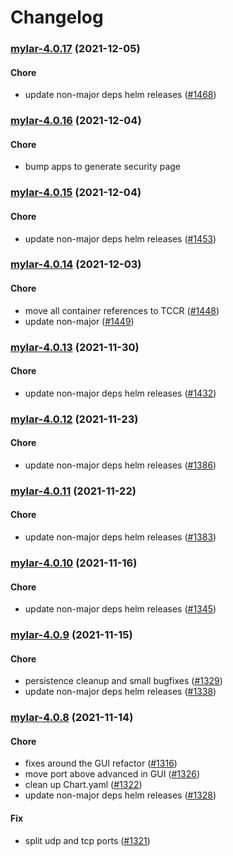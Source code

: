 # Changelog<br>


<a name="mylar-4.0.17"></a>
### [mylar-4.0.17](https://github.com/truecharts/apps/compare/mylar-4.0.16...mylar-4.0.17) (2021-12-05)

#### Chore

* update non-major deps helm releases ([#1468](https://github.com/truecharts/apps/issues/1468))



<a name="mylar-4.0.16"></a>
### [mylar-4.0.16](https://github.com/truecharts/apps/compare/mylar-4.0.15...mylar-4.0.16) (2021-12-04)

#### Chore

* bump apps to generate security page



<a name="mylar-4.0.15"></a>
### [mylar-4.0.15](https://github.com/truecharts/apps/compare/mylar-4.0.14...mylar-4.0.15) (2021-12-04)

#### Chore

* update non-major deps helm releases ([#1453](https://github.com/truecharts/apps/issues/1453))



<a name="mylar-4.0.14"></a>
### [mylar-4.0.14](https://github.com/truecharts/apps/compare/mylar-4.0.13...mylar-4.0.14) (2021-12-03)

#### Chore

* move all container references to TCCR ([#1448](https://github.com/truecharts/apps/issues/1448))
* update non-major ([#1449](https://github.com/truecharts/apps/issues/1449))



<a name="mylar-4.0.13"></a>
### [mylar-4.0.13](https://github.com/truecharts/apps/compare/mylar-4.0.12...mylar-4.0.13) (2021-11-30)

#### Chore

* update non-major deps helm releases ([#1432](https://github.com/truecharts/apps/issues/1432))



<a name="mylar-4.0.12"></a>
### [mylar-4.0.12](https://github.com/truecharts/apps/compare/mylar-4.0.11...mylar-4.0.12) (2021-11-23)

#### Chore

* update non-major deps helm releases ([#1386](https://github.com/truecharts/apps/issues/1386))



<a name="mylar-4.0.11"></a>
### [mylar-4.0.11](https://github.com/truecharts/apps/compare/mylar-4.0.10...mylar-4.0.11) (2021-11-22)

#### Chore

* update non-major deps helm releases ([#1383](https://github.com/truecharts/apps/issues/1383))



<a name="mylar-4.0.10"></a>
### [mylar-4.0.10](https://github.com/truecharts/apps/compare/mylar-4.0.9...mylar-4.0.10) (2021-11-16)

#### Chore

* update non-major deps helm releases ([#1345](https://github.com/truecharts/apps/issues/1345))



<a name="mylar-4.0.9"></a>
### [mylar-4.0.9](https://github.com/truecharts/apps/compare/mylar-4.0.8...mylar-4.0.9) (2021-11-15)

#### Chore

* persistence cleanup and small bugfixes ([#1329](https://github.com/truecharts/apps/issues/1329))
* update non-major deps helm releases ([#1338](https://github.com/truecharts/apps/issues/1338))



<a name="mylar-4.0.8"></a>
### [mylar-4.0.8](https://github.com/truecharts/apps/compare/mylar-4.0.7...mylar-4.0.8) (2021-11-14)

#### Chore

* fixes around the GUI refactor ([#1316](https://github.com/truecharts/apps/issues/1316))
* move port above advanced in GUI ([#1326](https://github.com/truecharts/apps/issues/1326))
* clean up Chart.yaml ([#1322](https://github.com/truecharts/apps/issues/1322))
* update non-major deps helm releases ([#1328](https://github.com/truecharts/apps/issues/1328))

#### Fix

* split udp and tcp ports ([#1321](https://github.com/truecharts/apps/issues/1321))
